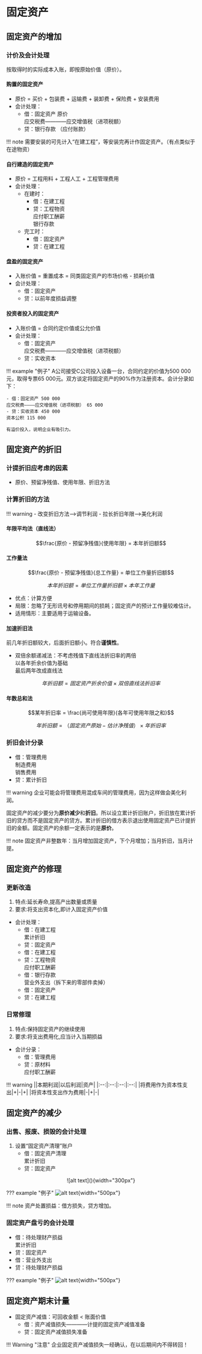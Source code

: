# 固定资产

## 固定资产的增加

### 计价及会计处理
按取得时的实际成本入账，即按原始价值（原价）。

#### 购置的固定资产
- 原价 = 买价 + 包装费 + 运输费 + 装卸费 + 保险费 + 安装费用
- 会计处理：
    - 借：固定资产 原价    
    应交税费————应交增值税（进项税额）
    - 贷：银行存款 （应付账款）

!!! note
    需要安装的可先计入“在建工程”，等安装完再计作固定资产。（有点类似于在途物资）


#### 自行建造的固定资产
- 原价 = 工程用料 + 工程人工 + 工程管理费用
- 会计处理：
    - 在建时：
        - 借：在建工程
        - 贷：工程物资  
        应付职工酬薪    
        银行存款
    - 完工时：
        - 借：固定资产
        - 贷：在建工程

#### 盘盈的固定资产

- 入账价值 = 重置成本 = 同类固定资产的市场价格 - 损耗价值
- 会计处理：
    - 借：固定资产
    - 贷：以前年度损益调整

#### 投资者投入的固定资产
- 入账价值 = 合同约定价值或公允价值
- 会计处理：    
    - 借：固定资产    
    应交税费————应交增值税（进项税额）
    - 贷：实收资本

!!! example "例子"
    A公司接受C公司投入设备一台，合同约定的价值为500 000元，取得专票65 000元。双方谈定将固定资产的90%作为注册资本。会计分录如下：

    - 借：固定资产 500 000    
    应交税费————应交增值税（进项税额） 65 000
    - 贷：实收资本 450 000    
    资本公积 115 000

    有溢价投入，说明企业有吸引力。

## 固定资产的折旧

### 计提折旧应考虑的因素
- 原价、预留净残值、使用年限、折旧方法

### 计算折旧的方法

!!! warning
    - 改变折旧方法——>调节利润
    - 拉长折旧年限——>美化利润

#### 年限平均法（直线法）

$$\frac{原价 - 预留净残值}{使用年限} = 本年折旧额$$

#### 工作量法

$$\frac{原价 - 预留净残值}{总工作量} = 单位工作量折旧额$$

$$本年折旧额 = 单位工作量折旧额 \times 本年工作量$$

- 优点：计算方便
- 局限：忽略了无形讯号和停用期间的损耗；固定资产的预计工作量较难估计。
- 适用情形：主要适用于运输设备。

#### 加速折旧法

前几年折旧额较大，后面折旧额小。符合**谨慎性**。

- 双倍余额递减法：不考虑残值下直线法折旧率的两倍    
以各年折余价值为基础    
最后两年改成直线法

$$年折旧额 = 固定资产折余价值 \times 双倍直线法折旧率$$

#### 年数总和法

$$某年折旧率 = \frac{尚可使用年限}{各年可使用年限之和}$$

$$年折旧额 = （固定资产原始 - 估计净残值） \times 年折旧率$$

### 折旧会计分录
- 借：管理费用    
制造费用    
销售费用    
- 贷：累计折旧

!!! warning
    企业可能会将管理费用混成车间的管理费用，因为这样做会美化利润。

固定资产的减少要分为**原价减少**和**折旧**。所以设立累计折旧账户，折旧放在累计折旧的贷方而不是固定资产的贷方。累计折旧的借方表示退出使用固定资产已计提折旧的金额。固定资产的余额一定表示的是**原价**。

!!! note
    固定资产非整数年：当月增加固定资产，下个月增加；当月折旧，当月计提。

## 固定资产的修理

### 更新改造
1. 特点:延长寿命,提高产出数量或质量
2. 要求:将支出资本化,即计入固定资产价值

- 会计处理：
    - 借：在建工程      
    累计折旧
    - 贷：固定资产
    - 借：在建工程
    - 贷：工程物资      
    应付职工酬薪
    - 借：银行存款      
    营业外支出（拆下来的零部件卖掉）
    - 借：固定资产
    - 贷：在建工程

### 日常修理
1. 特点:保持固定资产的继续使用
2. 要求:将支出费用化,应当计入当期损益

- 会计分录：
    - 借：管理费用
    - 贷：原材料    
    应付职工酬薪

!!! warning
    ||本期利润|以后利润|资产|
    |:--:|:--:|:--:|:--:|
    |将费用作为资本性支出|+|-|+|
    |将资本性支出作为费用|-|+|-|

## 固定资产的减少

### 出售、报废、损毁的会计处理

1. 设置“固定资产清理”账户
    - 借：固定资产清理    
    累计折旧
    - 贷：固定资产

<center>
![alt text](<CleanShot 2024-11-20 at 20.55.25@2x.png>){width="300px"}
</center>


??? example "例子"
    ![alt text](<CleanShot 2024-11-20 at 20.57.24@2x.png>){width="500px"}

!!! note
    资产处置损益：借方损失，贷方增加。


### 固定资产盘亏的会计处理

- 借：待处理财产损益    
累计折旧
- 贷：固定资产
- 借：营业外支出
- 贷：待处理财产损益

??? example "例子"
    ![alt text](<CleanShot 2024-11-20 at 21.09.56@2x.png>){width="500px"}

## 固定资产期末计量

- 固定资产减值：可回收金额 < 账面价值
    - 借：资产减值损失————计提的固定资产减值准备
    - 贷：固定资产减值损失准备

!!! Warning "注意"
    企业固定资产减值损失一经确认，在以后期间内不得转回！